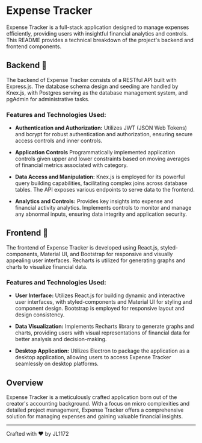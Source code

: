 # Expense Tracker

Expense Tracker is a full-stack application designed to manage expenses efficiently, providing users with insightful financial analytics and controls. This README provides a technical breakdown of the project's backend and frontend components.

## Backend 🚀

The backend of Expense Tracker consists of a RESTful API built with Express.js. The database schema design and seeding are handled by Knex.js, with Postgres serving as the database management system, and pgAdmin for administrative tasks.

### Features and Technologies Used:

- **Authentication and Authorization:** Utilizes JWT (JSON Web Tokens) and bcrypt for robust authentication and authorization, ensuring secure access controls and inner controls.

- **Application Controls** Programmatically implemented application controls given upper and lower constraints based on moving averages of financial metrics associated with category.

- **Data Access and Manipulation:** Knex.js is employed for its powerful query building capabilities, facilitating complex joins across database tables. The API exposes various endpoints to serve data to the frontend.

- **Analytics and Controls:** Provides key insights into expense and financial activity analytics. Implements controls to monitor and manage any abnormal inputs, ensuring data integrity and application security.

## Frontend 🚀

The frontend of Expense Tracker is developed using React.js, styled-components, Material UI, and Bootstrap for responsive and visually appealing user interfaces. Recharts is utilized for generating graphs and charts to visualize financial data.

### Features and Technologies Used:

- **User Interface:** Utilizes React.js for building dynamic and interactive user interfaces, with styled-components and Material UI for styling and component design. Bootstrap is employed for responsive layout and design consistency.

- **Data Visualization:** Implements Recharts library to generate graphs and charts, providing users with visual representations of financial data for better analysis and decision-making.

- **Desktop Application:** Utilizes Electron to package the application as a desktop application, allowing users to access Expense Tracker seamlessly on desktop platforms.

## Overview

Expense Tracker is a meticulously crafted application born out of the creator's accounting background. With a focus on micro complexities and detailed project management, Expense Tracker offers a comprehensive solution for managing expenses and gaining valuable financial insights.

---
Crafted with ❤️ by JL1172
